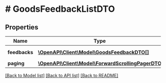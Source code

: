 # # GoodsFeedbackListDTO

## Properties

Name | Type | Description | Notes
------------ | ------------- | ------------- | -------------
**feedbacks** | [**\OpenAPI\Client\Model\GoodsFeedbackDTO[]**](GoodsFeedbackDTO.md) | Список отзывов. |
**paging** | [**\OpenAPI\Client\Model\ForwardScrollingPagerDTO**](ForwardScrollingPagerDTO.md) |  | [optional]

[[Back to Model list]](../../README.md#models) [[Back to API list]](../../README.md#endpoints) [[Back to README]](../../README.md)
